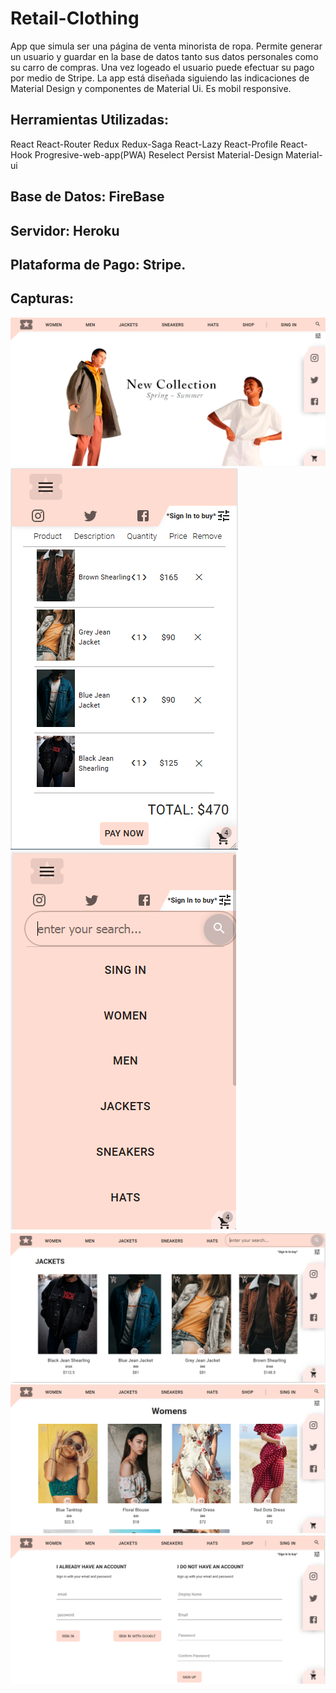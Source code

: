 # Retail-Clothing

App que simula ser una página de venta minorista de ropa. 
Permite generar un usuario y guardar en la base de datos tanto sus datos personales como su carro de compras. 
Una vez logeado el usuario puede efectuar su pago por medio de Stripe. 
La app está diseñada siguiendo las indicaciones de Material Design y componentes de Material Ui. Es mobil responsive.

## Herramientas Utilizadas:

React React-Router Redux Redux-Saga React-Lazy React-Profile React-Hook Progresive-web-app(PWA) Reselect Persist Material-Design Material-ui

## Base de Datos: FireBase

## Servidor: Heroku

## Plataforma de Pago: Stripe.

## Capturas:

![](/capturas/home.png)
![](/capturas/checkout-mobil.png)
![](/capturas/menu-phone.png)
![](/capturas/shop-search.png)
![](/capturas/shop-women.png)
![](/capturas/signin.png)
